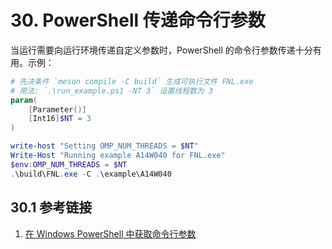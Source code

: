 # 30. PowerShell 传递命令行参数

当运行需要向运行环境传递自定义参数时，PowerShell 的命令行参数传递十分有用。示例：

```powershell
# 先决条件 `meson compile -C build` 生成可执行文件 FNL.exe
# 用法: `.\run_example.ps1 -NT 3` 设置线程数为 3
param(
    [Parameter()]
    [Int16]$NT = 3
)

write-host "Setting OMP_NUM_THREADS = $NT"
Write-Host "Running example A14W040 for FNL.exe"
$env:OMP_NUM_THREADS = $NT
.\build\FNL.exe -C .\example\A14W040
```

## 30.1 参考链接

1. [在 Windows PowerShell 中获取命令行参数](https://www.delftstack.com/zh/howto/powershell/command-line-arguments-in-powershell/)
